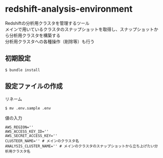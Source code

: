 # redshift-analysis-environment
Redshiftの分析用クラスタを管理するツール  
メインで用いているクラスタのスナップショットを取得し、スナップショットから分析用クラスタを構築する  
分析用クラスタへの各種操作（削除等）も行う

## 初期設定
```
$ bundle install
```

## 設定ファイルの作成
リネーム
```
$ mv .env.sample .env
```

値の入力
```
AWS_REGION=''
AWS_ACCESS_KEY_ID=''
AWS_SECRET_ACCESS_KEY=''
CLUSTEER_NAME='' # メインのクラスタ名
ANALYSIS_CLUSTER_NAME='' # メインのクラスタのスナップショットから立ち上げたい分析用クラスタ名
```
